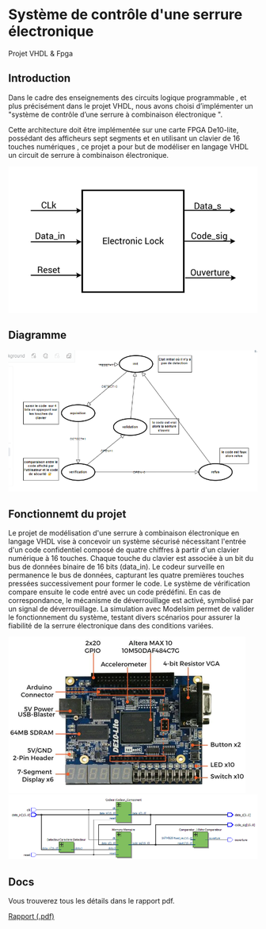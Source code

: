 # Système de contrôle d'une serrure électronique

Projet VHDL & Fpga

## Introduction

Dans le cadre des enseignements des circuits logique programmable , et
plus précisément dans le projet VHDL, nous avons choisi d’implémenter un "système de contrôle d’une serrure à combinaison électronique ".

Cette architecture doit être implémentée sur une carte FPGA De10-lite, possédant des afficheurs sept segments et en utilisant un clavier de 16 touches numériques , ce projet a pour but de modéliser en langage VHDL un circuit de serrure à combinaison électronique.

<img src="images/demo.jpeg" alt="img"/>

## Diagramme

<img src="images/diag.jpeg" alt="img"/>

## Fonctionnemt du projet

Le projet de modélisation d'une serrure à combinaison électronique en
langage VHDL vise à concevoir un système sécurisé nécessitant l'entrée
d'un code confidentiel composé de quatre chiffres à partir d'un clavier
numérique à 16 touches. Chaque touche du clavier est associée à un bit
du bus de données binaire de 16 bits (data_in). Le codeur surveille en
permanence le bus de données, capturant les quatre premières touches pressées successivement pour former le code. Le système de vérification compare ensuite le code entré avec un code prédéfini. En cas de correspondance, le mécanisme de déverrouillage est activé, symbolisé par un signal de déverrouillage. La simulation avec Modelsim permet de valider le fonctionnement du système, testant divers scénarios pour assurer la fiabilité de la serrure électronique dans des conditions variées.

<img src="images/fpga.jpeg" alt="img"/>

<img src="images/arch.jpeg" alt="img"/>

## Docs

Vous trouverez tous les détails dans le rapport pdf.

[Rapport (.pdf)](docs/Rapport.pdf)
